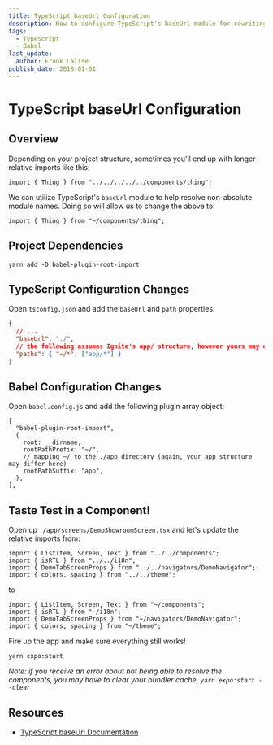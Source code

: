 ```yaml
---
title: TypeScript baseUrl Configuration
description: How to configure TypeScript's baseUrl module for rewriting relative imports
tags:
  - TypeScript
  - Babel
last_update:
  author: Frank Calise
publish_date: 2018-01-01
---
```


# TypeScript baseUrl Configuration

## Overview

Depending on your project structure, sometimes you'll end up with longer relative imports like this:

```tsx
import { Thing } from "../../../../../components/thing";
```

We can utilize TypeScript's `baseUrl` module to help resolve non-absolute module names. Doing so will allow us to change the above to:

```tsx
import { Thing } from "~/components/thing";
```

## Project Dependencies

`yarn add -D babel-plugin-root-import`

## TypeScript Configuration Changes

Open `tsconfig.json` and add the `baseUrl` and `path` properties:

```json
{
  // ...
  "baseUrl": "./",
  // the following assumes Ignite's app/ structure, however yours may differ
  "paths": { "~/*": ["app/*"] }
}
```

## Babel Configuration Changes

Open `babel.config.js` and add the following plugin array object:

```tsx
[
  "babel-plugin-root-import",
  {
    root: __dirname,
    rootPathPrefix: "~/",
    // mapping ~/ to the ./app directory (again, your app structure may differ here)
    rootPathSuffix: "app",
  },
],
```

## Taste Test in a Component!

Open up `./app/screens/DemoShowroomScreen.tsx` and let's update the relative imports from:

```tsx
import { ListItem, Screen, Text } from "../../components";
import { isRTL } from "../../i18n";
import { DemoTabScreenProps } from "../../navigators/DemoNavigator";
import { colors, spacing } from "../../theme";
```

to

```tsx
import { ListItem, Screen, Text } from "~/components";
import { isRTL } from "~/i18n";
import { DemoTabScreenProps } from "~/navigators/DemoNavigator";
import { colors, spacing } from "~/theme";
```

Fire up the app and make sure everything still works!

`yarn expo:start`

_Note: if you receive an error about not being able to resolve the components, you may have to clear your bundler cache, `yarn expo:start --clear`_

## Resources

- [TypeScript baseUrl Documentation](https://www.typescriptlang.org/tsconfig#baseUrl)
